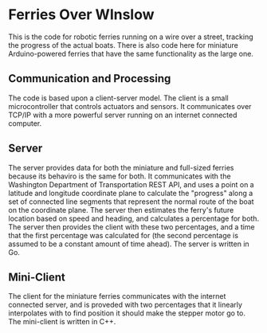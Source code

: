 # Ferries Over WInslow
This is the code for robotic ferries running on a wire over a street, tracking the progress of the actual boats. There is also code here for miniature Arduino-powered ferries that have the same functionality as the large one.
## Communication and Processing
The code is based upon a client-server model. The client is a small microcontroller that controls actuators and sensors. It communicates over TCP/IP with a more powerful server running on an internet connected computer.
## Server
The server provides data for both the miniature and full-sized ferries because its behaviro is the same for both. It communicates with the Washington Department of Transportation REST API, and uses a point on a latitude and longitude coordinate plane to calculate the "progress" along a set of connected line segments that represent the normal route of the boat on the coordinate plane. The server then estimates the ferry's future location based on speed and heading, and calculates a percentage for both. The server then provides the client with these two percentages, and a time that the first percentage was calculated for (the second percentage is assumed to be a constant amount of time ahead). The server is written in Go.
## Mini-Client
The client for the miniature ferries communicates with the internet connected server, and is proveded with two percentages that it linearly interpolates with to find position it should make the stepper motor go to. The mini-client is written in C++.
